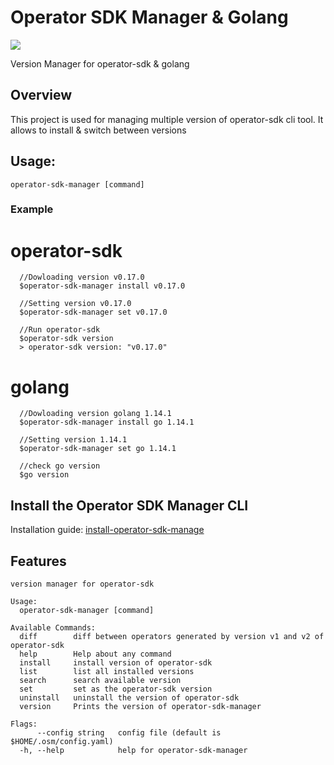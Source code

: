 # Operator SDK Manager & Golang
![](https://travis-ci.com/akoserwal/operator-sdk-manager.svg?branch=master)

Version Manager for operator-sdk & golang

## Overview
This project is used for managing multiple version of operator-sdk cli tool. It allows to install & switch between versions

## Usage:
``
  operator-sdk-manager [command]
``
### Example

# operator-sdk
 ```
   //Dowloading version v0.17.0
   $operator-sdk-manager install v0.17.0
   
   //Setting version v0.17.0
   $operator-sdk-manager set v0.17.0
   
   //Run operator-sdk
   $operator-sdk version 
   > operator-sdk version: "v0.17.0"
 ```
 
# golang

 ```
   //Dowloading version golang 1.14.1
   $operator-sdk-manager install go 1.14.1
   
   //Setting version 1.14.1
   $operator-sdk-manager set go 1.14.1
   
   //check go version
   $go version
 ```

## Install the Operator SDK Manager CLI
Installation guide: [install-operator-sdk-manage](doc/install-operator-sdk-manager.md)


## Features

```
version manager for operator-sdk

Usage:
  operator-sdk-manager [command]

Available Commands:
  diff        diff between operators generated by version v1 and v2 of operator-sdk
  help        Help about any command
  install     install version of operator-sdk
  list        list all installed versions
  search      search available version
  set         set as the operator-sdk version
  uninstall   uninstall the version of operator-sdk
  version     Prints the version of operator-sdk-manager

Flags:
      --config string   config file (default is $HOME/.osm/config.yaml)
  -h, --help            help for operator-sdk-manager

 ```
